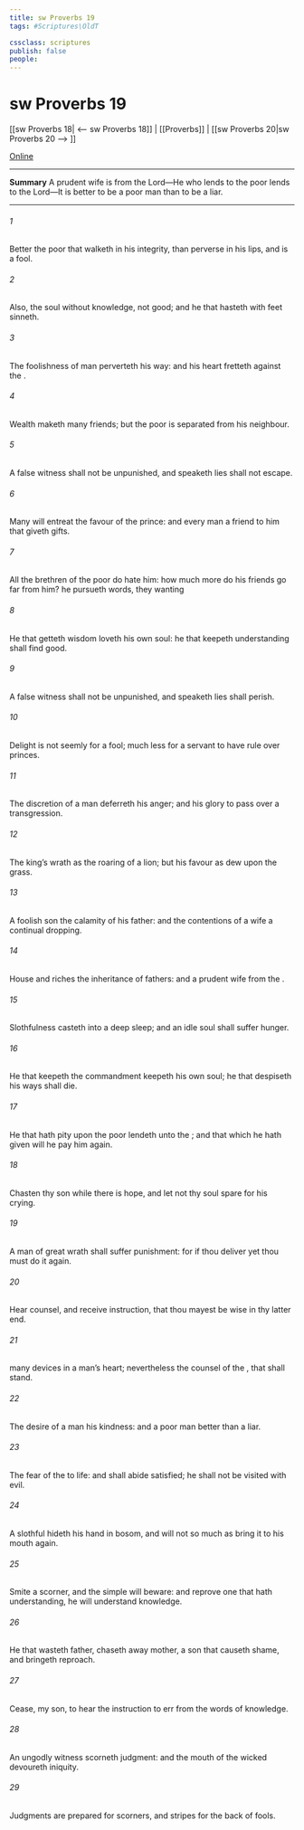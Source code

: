 ```yaml
---
title: sw Proverbs 19
tags: #Scriptures\OldT

cssclass: scriptures
publish: false
people:
---
```


# sw Proverbs 19
[[sw Proverbs 18| <-- sw Proverbs 18]] | [[Proverbs]] | [[sw Proverbs 20|sw Proverbs 20 --> ]]

[Online](https://churchofjesuschrist.org/study/scriptures/ot/prov/19?lang=eng)

---
__Summary__
A prudent wife is from the Lord—He who lends to the poor lends to the Lord—It is better to be a poor man than to be a liar.

---
###### 1 
Better  the poor that walketh in his integrity, than  perverse in his lips, and is a fool.

###### 2 
Also,  the soul  without knowledge,  not good; and he that hasteth with  feet sinneth.

###### 3 
The foolishness of man perverteth his way: and his heart fretteth against the .

###### 4 
Wealth maketh many friends; but the poor is separated from his neighbour.

###### 5 
A false witness shall not be unpunished, and  speaketh lies shall not escape.

###### 6 
Many will entreat the favour of the prince: and every man  a friend to him that giveth gifts.

###### 7 
All the brethren of the poor do hate him: how much more do his friends go far from him? he pursueth  words,  they  wanting 

###### 8 
He that getteth wisdom loveth his own soul: he that keepeth understanding shall find good.

###### 9 
A false witness shall not be unpunished, and  speaketh lies shall perish.

###### 10 
Delight is not seemly for a fool; much less for a servant to have rule over princes.

###### 11 
The discretion of a man deferreth his anger; and  his glory to pass over a transgression.

###### 12 
The king’s wrath  as the roaring of a lion; but his favour  as dew upon the grass.

###### 13 
A foolish son  the calamity of his father: and the contentions of a wife  a continual dropping.

###### 14 
House and riches  the inheritance of fathers: and a prudent wife  from the .

###### 15 
Slothfulness casteth into a deep sleep; and an idle soul shall suffer hunger.

###### 16 
He that keepeth the commandment keepeth his own soul;  he that despiseth his ways shall die.

###### 17 
He that hath pity upon the poor lendeth unto the ; and that which he hath given will he pay him again.

###### 18 
Chasten thy son while there is hope, and let not thy soul spare for his crying.

###### 19 
A man of great wrath shall suffer punishment: for if thou deliver  yet thou must do it again.

###### 20 
Hear counsel, and receive instruction, that thou mayest be wise in thy latter end.

###### 21 
 many devices in a man’s heart; nevertheless the counsel of the , that shall stand.

###### 22 
The desire of a man  his kindness: and a poor man  better than a liar.

###### 23 
The fear of the   to life: and  shall abide satisfied; he shall not be visited with evil.

###### 24 
A slothful  hideth his hand in  bosom, and will not so much as bring it to his mouth again.

###### 25 
Smite a scorner, and the simple will beware: and reprove one that hath understanding,  he will understand knowledge.

###### 26 
He that wasteth  father,  chaseth away  mother,  a son that causeth shame, and bringeth reproach.

###### 27 
Cease, my son, to hear the instruction  to err from the words of knowledge.

###### 28 
An ungodly witness scorneth judgment: and the mouth of the wicked devoureth iniquity.

###### 29 
Judgments are prepared for scorners, and stripes for the back of fools.

